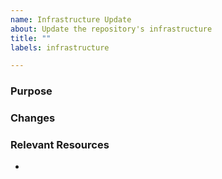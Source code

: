 ```yaml
---
name: Infrastructure Update
about: Update the repository's infrastructure
title: ""
labels: infrastructure

---
```


### Purpose


### Changes


### Relevant Resources
- 
